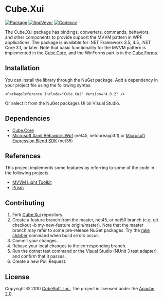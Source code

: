 Cube.Xui
====

[![Package](https://badgen.net/nuget/v/cube.xui)](https://www.nuget.org/packages/cube.xui/)
[![AppVeyor](https://badgen.net/appveyor/ci/clown/cube-xui)](https://ci.appveyor.com/project/clown/cube-xui)
[![Codecov](https://badgen.net/codecov/c/github/cube-soft/cube.xui)](https://codecov.io/gh/cube-soft/cube.xui)

The Cube.Xui package has bindings, converters, commands, behaviors, and other components
to provide support the MVVM pattern in WPF applications. The package is available for .NET Framework 3.5, 4.5, .NET Core 3.1, or later. Note that basic functionality for the MVVM pattern is implemented in the [Cube.Core](https://github.com/cube-soft/cube.core), and the WinForms part is in the [Cube.Forms](https://github.com/cube-soft/cube.forms).

## Installation

You can install the library through the NuGet package.
Add a dependency in your project file using the following syntax:

    <PackageReference Include="Cube.Xui" Version="4.0.2" />

Or select it from the NuGet packages UI on Visual Studio.

## Dependencies

* [Cube.Core](https://github.com/cube-soft/cube.core)
* [Microsoft.Xaml.Behaviors.Wpf](https://www.nuget.org/packages/Microsoft.Xaml.Behaviors.Wpf/) (net45, netcoreapp3.1) or [Microsoft Expression Blend SDK](https://www.microsoft.com/ja-jp/download/details.aspx?id=10801) (net35)

## References

This project implements some features by referring to some of the code in the following projects.

* [MVVM Light Toolkit](https://github.com/lbugnion/mvvmlight)
* [Prism](https://github.com/PrismLibrary/Prism)

## Contributing

1. Fork [Cube.Xui](https://github.com/cube-soft/cube.xui/fork) repository.
2. Create a feature branch from the master, net45, or net50 branch (e.g. git checkout -b my-new-feature origin/master). Note that the master branch may refer to some pre-release NuGet packages. Try the [rake clobber](https://github.com/cube-soft/cube.xui/blob/master/Rakefile) command when build errors occur.
3. Commit your changes.
4. Rebase your local changes to the corresponding branch.
5. Run the dotnet test command or the Visual Studio (NUnit 3 test adapter) and confirm that it passes.
6. Create a new Pull Request.

## License

Copyright © 2010 [CubeSoft, Inc.](https://www.cube-soft.jp/)
The project is licensed under the [Apache 2.0](https://github.com/cube-soft/cube.xui/blob/master/License.txt).